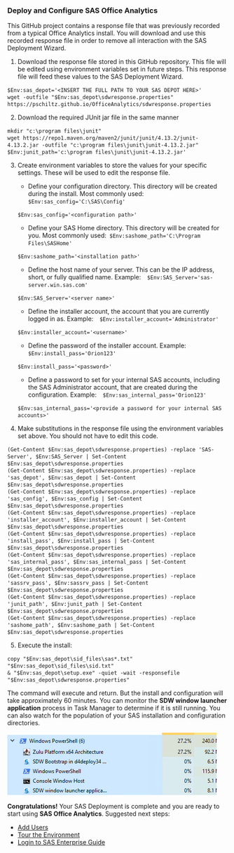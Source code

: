 ### Deploy and Configure SAS Office Analytics

This GitHub project contains a response file that was previously recorded from a typical Office Analytics install.  You will download and use this recorded response file in order to remove all interaction with the SAS Deployment Wizard.

1.  Download the response file stored in this GitHub repository.  This file will be edited using environment variables set in future steps.  This response file will feed these values to the SAS Deployment Wizard. 
```
$Env:sas_depot='<INSERT THE FULL PATH TO YOUR SAS DEPOT HERE>'
wget -outfile "$Env:sas_depot\sdwresponse.properties" https://pschiltz.github.io/OfficeAnalytics/sdwresponse.properties
```
2.  Download the required JUnit jar file in the same manner
```
mkdir "c:\program files\junit"
wget https://repo1.maven.org/maven2/junit/junit/4.13.2/junit-4.13.2.jar -outfile "c:\program files\junit\junit-4.13.2.jar"
$Env:junit_path='c:\program files\junit\junit-4.13.2.jar'
```
3.  Create environment variables to store the values for your specific settings.  These will be used to edit the response file.
      * Define your configuration directory.  This directory will be created during the install.  Most commonly used:``` $Env:sas_config='C:\SAS\Config'```
      ```
      $Env:sas_config='<configuration path>'
      ```
      * Define your SAS Home directory.  This directory will be created for you.  Most commonly used:``` $Env:sashome_path='C:\Program Files\SASHome'```
      ```
      $Env:sashome_path='<installation path>'
      ```
      * Define the host name of your server.  This can be the IP address, short, or fully qualified name.  Example:```  $Env:SAS_Server='sas-server.win.sas.com'```
      ```
      $Env:SAS_Server='<server name>'
      ```
      * Define the installer account, the account that you are currently logged in as.   Example:```  $Env:installer_account='Administrator'```
      ```
      $Env:installer_account='<username>'
      ```
      * Define the password of the installer account.  Example: ``` $Env:install_pass='Orion123'```
      ```
      $Env:install_pass='<password>'
      ```
      * Define a password to set for your internal SAS accounts, including the SAS Administrator account, that are created during the configuration.  Example:```  $Env:sas_internal_pass='Orion123'```
      ```
      $Env:sas_internal_pass='<provide a password for your internal SAS accounts>'
      ```
      
4.  Make substitutions in the response file using the environment variables set above.  You should not have to edit this code.
```
(Get-Content $Env:sas_depot\sdwresponse.properties) -replace 'SAS-Server', $Env:SAS_Server | Set-Content $Env:sas_depot\sdwresponse.properties
(Get-Content $Env:sas_depot\sdwresponse.properties) -replace 'sas_depot', $Env:sas_depot | Set-Content $Env:sas_depot\sdwresponse.properties
(Get-Content $Env:sas_depot\sdwresponse.properties) -replace 'sas_config', $Env:sas_config | Set-Content $Env:sas_depot\sdwresponse.properties
(Get-Content $Env:sas_depot\sdwresponse.properties) -replace 'installer_account', $Env:installer_account | Set-Content $Env:sas_depot\sdwresponse.properties
(Get-Content $Env:sas_depot\sdwresponse.properties) -replace 'install_pass', $Env:install_pass | Set-Content $Env:sas_depot\sdwresponse.properties
(Get-Content $Env:sas_depot\sdwresponse.properties) -replace 'sas_internal_pass', $Env:sas_internal_pass | Set-Content $Env:sas_depot\sdwresponse.properties
(Get-Content $Env:sas_depot\sdwresponse.properties) -replace 'sassrv_pass', $Env:sassrv_pass | Set-Content $Env:sas_depot\sdwresponse.properties
(Get-Content $Env:sas_depot\sdwresponse.properties) -replace 'junit_path', $Env:junit_path | Set-Content $Env:sas_depot\sdwresponse.properties
(Get-Content $Env:sas_depot\sdwresponse.properties) -replace 'sashome_path', $Env:sashome_path | Set-Content $Env:sas_depot\sdwresponse.properties
```
   
5.  Execute the install:  
```
copy "$Env:sas_depot\sid_files\sas*.txt" "$Env:sas_depot\sid_files\sid.txt"
& "$Env:sas_depot\setup.exe" -quiet -wait -responsefile "$Env:sas_depot\sdwresponse.properties"
```
The command will execute and return.  But the install and configuration will take approximately 60 minutes.  You can monitor the **SDW window launcher application** process in Task Manager to determine if it is still running.  You can also watch for the population of your SAS installation and configuration directories.
   
![](images/sdw.png)

**Congratulations!**  Your SAS Deployment is complete and you are ready to start using **SAS Office Analytics**.
Suggested next steps:
* [Add Users](Add_Users.md)
* [Tour the Environment](Environment_Overview.md)
* [Login to SAS Enterprise Guide](Enterprise_Guide.md)
  

